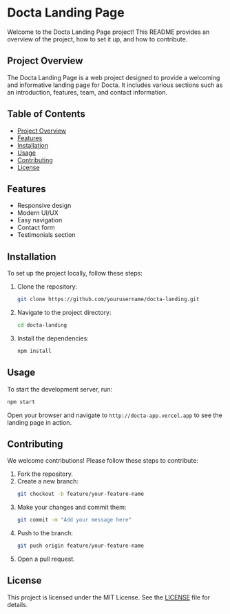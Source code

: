 # Docta Landing Page

Welcome to the Docta Landing Page project! This README provides an overview of the project, how to set it up, and how to contribute.

## Project Overview

The Docta Landing Page is a web project designed to provide a welcoming and informative landing page for Docta. It includes various sections such as an introduction, features, team, and contact information.

## Table of Contents

- [Project Overview](#project-overview)
- [Features](#features)
- [Installation](#installation)
- [Usage](#usage)
- [Contributing](#contributing)
- [License](#license)

## Features

- Responsive design
- Modern UI/UX
- Easy navigation
- Contact form
- Testimonials section

## Installation

To set up the project locally, follow these steps:

1. Clone the repository:
   ```bash
   git clone https://github.com/yourusername/docta-landing.git
   ```
2. Navigate to the project directory:
   ```bash
   cd docta-landing
   ```
3. Install the dependencies:
   ```bash
   npm install
   ```

## Usage

To start the development server, run:

```bash
npm start
```

Open your browser and navigate to `http://docta-app.vercel.app` to see the landing page in action.

## Contributing

We welcome contributions! Please follow these steps to contribute:

1. Fork the repository.
2. Create a new branch:
   ```bash
   git checkout -b feature/your-feature-name
   ```
3. Make your changes and commit them:
   ```bash
   git commit -m "Add your message here"
   ```
4. Push to the branch:
   ```bash
   git push origin feature/your-feature-name
   ```
5. Open a pull request.

## License

This project is licensed under the MIT License. See the [LICENSE](LICENSE) file for details.
